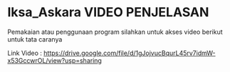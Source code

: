 # Iksa_Askara VIDEO PENJELASAN

Pemakaian atau penggunaan program silahkan untuk akses video berikut untuk tata caranya 

Link Video : https://drive.google.com/file/d/1gJojvucBqurL45rv7idmW-x53GccwrOL/view?usp=sharing
